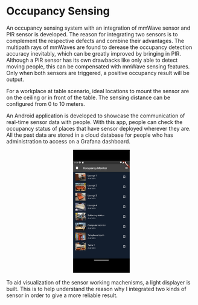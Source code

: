 # Occupancy Sensing
An occupancy sensing system with an integration of mmWave sensor and PIR sensor is developed. The reason for integrating two sensors is to complement the respective defects and combine their advantages. The multipath rays of mmWaves are found to derease the occupancy detection accuracy inevitably, which can be greatly improved by bringing in PIR. Although a PIR sensor has its own drawbacks like only able to detect moving people, this can be compensated with mmWave sensing features. Only when both sensors are triggered, a positive occupancy result will be output. 

For a workplace at table scenario, ideal locations to mount the sensor are on the ceiling or in front of the table. The sensing distance can be configured from 0 to 10 meters. 

An Android application is developed to showcase the communication of real-time sensor data with people. With this app, people can check the occupancy status of places that have sensor deployed wherever they are. All the past data are stored in a cloud database for people who has administration to access on a Grafana dashboard. 

<p align="center">
<img
src="https://github.com/ucfnnbx/occupancy-sensing/blob/main/readme_images/mobile_app.png" width="150">
</p>

To aid visualization of the sensor working machenisms, a light displayer is built. This is to help understand the reason why I integrated two kinds of sensor in order to give a more reliable result. 
